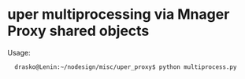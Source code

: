 uper multiprocessing via Mnager Proxy shared objects
====================================================


Usage:
``` bash
  drasko@Lenin:~/nodesign/misc/uper_proxy$ python multiprocess.py
```
